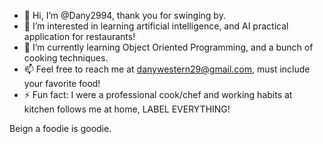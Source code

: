 - 👋 Hi, I’m @Dany2994, thank you for swinging by.
- 👀 I’m interested in learning artificial intelligence, and AI practical application for restaurants!
- 🌱 I’m currently learning Object Oriented Programming, and a bunch of cooking techniques. 
- 📫 Feel free to reach me at danywestern29@gmail.com, must include your favorite food!
- ⚡ Fun fact: I were a professional cook/chef and working habits at kitchen follows me at home, LABEL EVERYTHING!

Beign a foodie is goodie.
